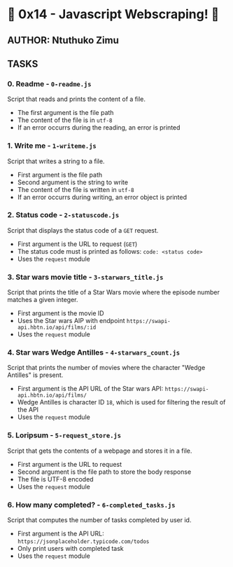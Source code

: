 # :shell: 0x14 - Javascript Webscraping! :shell:

## AUTHOR: Ntuthuko Zimu

## TASKS

### 0. Readme - `0-readme.js`

Script that reads and prints the content of a file.

* The first argument is the file path
* The content of the file is in `utf-8`
* If an error occurrs during the reading, an error is printed

### 1. Write me - `1-writeme.js`

Script that writes a string to a file.

* First argument is the file path
* Second argument is the string to write
* The content of the file is written in `utf-8`
* If an error occurrs during writing, an error object is printed

### 2. Status code - `2-statuscode.js`

Script that displays the status code of a `GET` request.

* First argument is the URL to request (`GET`)
* The status code must is printed as follows: `code: <status code>`
* Uses the `request` module

### 3. Star wars movie title - `3-starwars_title.js`

Script that prints the title of a Star Wars movie where the episode number matches a given integer.

* First argument is the movie ID
* Uses the Star wars AIP with endpoint `https://swapi-api.hbtn.io/api/films/:id`
* Uses the `request` module

### 4. Star wars Wedge Antilles - `4-starwars_count.js`

Script that prints the number of movies where the character "Wedge Antilles" is present.

* First argument is the API URL of the Star wars API: `https://swapi-api.hbtn.io/api/films/`
* Wedge Antilles is character ID `18`, which is used for filtering the result of the API
* Uses the `request` module

### 5. Loripsum - `5-request_store.js`

Script that gets the contents of a webpage and stores it in a file.

* First argument is the URL to request
* Second argument is the file path to store the body response
* The file is UTF-8 encoded
* Uses the `request` module

### 6. How many completed? - `6-completed_tasks.js`

Script that computes the number of tasks completed by user id.

* First argument is the API URL: `https://jsonplaceholder.typicode.com/todos`
* Only print users with completed task
* Uses the `request` module
